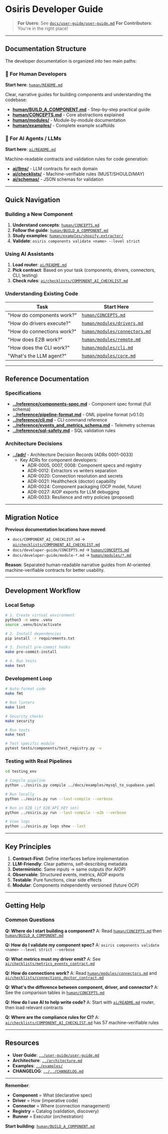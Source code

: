 # Osiris Developer Guide

> **For Users**: See [`docs/user-guide/user-guide.md`](../user-guide/user-guide.md)
> **For Contributors**: You're in the right place!

---

## Documentation Structure

The developer documentation is organized into two main paths:

### 📘 For Human Developers
**Start here**: [`human/README.md`](human/README.md)

Clear, narrative guides for building components and understanding the codebase:
- **[human/BUILD_A_COMPONENT.md](human/BUILD_A_COMPONENT.md)** - Step-by-step practical guide
- **[human/CONCEPTS.md](human/CONCEPTS.md)** - Core abstractions explained
- **[human/modules/](human/modules/)** - Module-by-module documentation
- **[human/examples/](human/examples/)** - Complete example scaffolds

### 🤖 For AI Agents / LLMs
**Start here**: [`ai/README.md`](ai/README.md)

Machine-readable contracts and validation rules for code generation:
- **[ai/llms/](ai/llms/)** - LLM contracts for each domain
- **[ai/checklists/](ai/checklists/)** - Machine-verifiable rules (MUST/SHOULD/MAY)
- **[ai/schemas/](ai/schemas/)** - JSON schemas for validation

---

## Quick Navigation

### Building a New Component
1. **Understand concepts**: [`human/CONCEPTS.md`](human/CONCEPTS.md)
2. **Follow the guide**: [`human/BUILD_A_COMPONENT.md`](human/BUILD_A_COMPONENT.md)
3. **Study examples**: [`human/examples/shopify.extractor/`](human/examples/shopify.extractor/)
4. **Validate**: `osiris components validate <name> --level strict`

### Using AI Assistants
1. **Load router**: [`ai/README.md`](ai/README.md)
2. **Pick contract**: Based on your task (components, drivers, connectors, CLI, testing)
3. **Check rules**: [`ai/checklists/COMPONENT_AI_CHECKLIST.md`](ai/checklists/COMPONENT_AI_CHECKLIST.md)

### Understanding Existing Code
| Task | Start Here |
|------|------------|
| "How do components work?" | [`human/CONCEPTS.md`](human/CONCEPTS.md) |
| "How do drivers execute?" | [`human/modules/drivers.md`](human/modules/drivers.md) |
| "How do connections work?" | [`human/modules/connectors.md`](human/modules/connectors.md) |
| "How does E2B work?" | [`human/modules/remote.md`](human/modules/remote.md) |
| "How does the CLI work?" | [`human/modules/cli.md`](human/modules/cli.md) |
| "What's the LLM agent?" | [`human/modules/core.md`](human/modules/core.md) |

---

## Reference Documentation

### Specifications
- **[../reference/components-spec.md](../reference/components-spec.md)** - Component spec format (full schema)
- **[../reference/pipeline-format.md](../reference/pipeline-format.md)** - OML pipeline format (v0.1.0)
- **[../reference/cli.md](../reference/cli.md)** - CLI command reference
- **[../reference/events_and_metrics_schema.md](../reference/events_and_metrics_schema.md)** - Telemetry schemas
- **[../reference/sql-safety.md](../reference/sql-safety.md)** - SQL validation rules

### Architecture Decisions
- **[../adr/](../adr/)** - Architecture Decision Records (ADRs 0001-0033)
  - Key ADRs for component developers:
    - ADR-0005, 0007, 0008: Component specs and registry
    - ADR-0012: Extractors vs writers separation
    - ADR-0020: Connection resolution and secrets
    - ADR-0021: Healthcheck (doctor) capability
    - ADR-0024: Component packaging (OCP model, future)
    - ADR-0027: AIOP exports for LLM debugging
    - ADR-0033: Resilience and retry policies (proposed)

---

## Migration Notice

**Previous documentation locations have moved**:
- `docs/COMPONENT_AI_CHECKLIST.md` → [`ai/checklists/COMPONENT_AI_CHECKLIST.md`](ai/checklists/COMPONENT_AI_CHECKLIST.md)
- `docs/developer-guide/CONCEPTS.md` → [`human/CONCEPTS.md`](human/CONCEPTS.md)
- `docs/developer-guide/module-*.md` → [`human/modules/*.md`](human/modules/)

**Reason**: Separated human-readable narrative guides from AI-oriented machine-verifiable contracts for better usability.

---

## Development Workflow

### Local Setup
```bash
# 1. Create virtual environment
python3 -m venv .venv
source .venv/bin/activate

# 2. Install dependencies
pip install -r requirements.txt

# 3. Install pre-commit hooks
make pre-commit-install

# 4. Run tests
make test
```

### Development Loop
```bash
# Auto-format code
make fmt

# Run linters
make lint

# Security checks
make security

# Run tests
make test

# Test specific module
pytest tests/components/test_registry.py -v
```

### Testing with Real Pipelines
```bash
cd testing_env

# Compile pipeline
python ../osiris.py compile ../docs/examples/mysql_to_supabase.yaml

# Run locally
python ../osiris.py run --last-compile --verbose

# Run in E2B (if E2B_API_KEY set)
python ../osiris.py run --last-compile --e2b --verbose

# View logs
python ../osiris.py logs show --last
```

---

## Key Principles

1. **Contract-First**: Define interfaces before implementation
2. **LLM-Friendly**: Clear patterns, self-describing metadata
3. **Deterministic**: Same inputs → same outputs (for AIOP)
4. **Observable**: Structured events, metrics, AIOP exports
5. **Testable**: Pure functions, clear side effects
6. **Modular**: Components independently versioned (future OCP)

---

## Getting Help

### Common Questions

**Q: Where do I start building a component?**
A: Read [`human/CONCEPTS.md`](human/CONCEPTS.md) then [`human/BUILD_A_COMPONENT.md`](human/BUILD_A_COMPONENT.md)

**Q: How do I validate my component spec?**
A: `osiris components validate <name> --level strict --verbose`

**Q: What metrics must my driver emit?**
A: See [`ai/checklists/metrics_events_contract.md`](ai/checklists/metrics_events_contract.md)

**Q: How do connections work?**
A: Read [`human/modules/connectors.md`](human/modules/connectors.md) and [`ai/checklists/connections_doctor_contract.md`](ai/checklists/connections_doctor_contract.md)

**Q: What's the difference between component, driver, and connector?**
A: See the comparison tables in [`human/CONCEPTS.md`](human/CONCEPTS.md)

**Q: How do I use AI to help write code?**
A: Start with [`ai/README.md`](ai/README.md) router, then load relevant contracts

**Q: Where are the compliance rules for CI?**
A: [`ai/checklists/COMPONENT_AI_CHECKLIST.md`](ai/checklists/COMPONENT_AI_CHECKLIST.md) has 57 machine-verifiable rules

---

## Resources

- **User Guide**: [`../user-guide/user-guide.md`](../user-guide/user-guide.md)
- **Architecture**: [`../architecture.md`](../architecture.md)
- **Examples**: [`../examples/`](../examples/)
- **CHANGELOG**: [`../../CHANGELOG.md`](../../CHANGELOG.md)

---

**Remember**:
- **Component** = What (declarative spec)
- **Driver** = How (imperative code)
- **Connector** = Where (connection management)
- **Registry** = Catalog (validation, discovery)
- **Runner** = Executor (orchestration)

**Start building**: [`human/BUILD_A_COMPONENT.md`](human/BUILD_A_COMPONENT.md)
